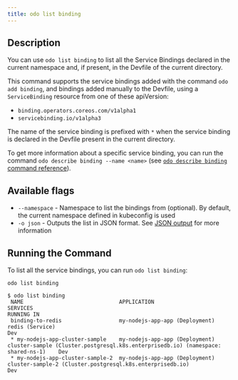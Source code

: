 ```yaml
---
title: odo list binding
---
```


## Description

You can use `odo list binding` to list all the Service Bindings declared in the current namespace and, if present, 
in the Devfile of the current directory.

This command supports the service bindings added with the command `odo add binding`, and bindings added manually
to the Devfile, using a `ServiceBinding` resource from one of these apiVersion:
- `binding.operators.coreos.com/v1alpha1`
- `servicebinding.io/v1alpha3`

The name of the service binding is prefixed with `*` when the service binding is declared in the Devfile present in the current directory.

To get more information about a specific service binding, you can run the command `odo describe binding --name <name>` (see [`odo describe binding` command reference](./describe-binding.md)).

## Available flags

* `--namespace` - Namespace to list the bindings from (optional). By default, the current namespace defined in kubeconfig is used
* `-o json` - Outputs the list in JSON format. See [JSON output](json-output.md) for more information

## Running the Command

To list all the service bindings, you can run `odo list binding`:
```console
odo list binding
```
```console
$ odo list binding
 NAME                              APPLICATION                     SERVICES                                                                            RUNNING IN 
 binding-to-redis                  my-nodejs-app-app (Deployment)  redis (Service)                                                                     Dev
 * my-nodejs-app-cluster-sample    my-nodejs-app-app (Deployment)  cluster-sample (Cluster.postgresql.k8s.enterprisedb.io) (namespace: shared-ns-1)    Dev       
 * my-nodejs-app-cluster-sample-2  my-nodejs-app-app (Deployment)  cluster-sample-2 (Cluster.postgresql.k8s.enterprisedb.io)                           Dev       
```
